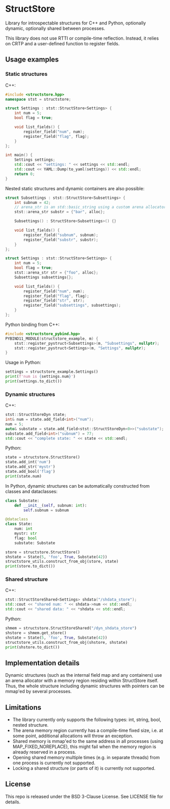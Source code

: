 # StructStore

Library for introspectable structures for C++ and Python, optionally dynamic,
optionally shared between processes.

This library does not use RTTI or compile-time reflection. Instead, it relies on
CRTP and a user-defined function to register fields.

## Usage examples

### Static structures

C++:

```c++
#include <structstore.hpp>
namespace stst = structstore;

struct Settings : stst::StructStore<Settings> {
    int num = 5;
    bool flag = true;

    void list_fields() {
        register_field("num", num);
        register_field("flag", flag);
    }
};

int main() {
    Settings settings;
    std::cout << "settings: " << settings << std::endl;
    std::cout << YAML::Dump(to_yaml(settings)) << std::endl;
    return 0;
}
```

Nested static structures and dynamic containers are also possible:

```c++
struct Subsettings : stst::StructStore<Subsettings> {
    int subnum = 42;
    // arena_str is an std::basic_string using a custom arena allocator
    stst::arena_str substr = {"bar", alloc};

    Subsettings() : StructStore<Subsettings>() {}

    void list_fields() {
        register_field("subnum", subnum);
        register_field("substr", substr);
    }
};

struct Settings : stst::StructStore<Settings> {
    int num = 5;
    bool flag = true;
    stst::arena_str str = {"foo", alloc};
    Subsettings subsettings{};

    void list_fields() {
        register_field("num", num);
        register_field("flag", flag);
        register_field("str", str);
        register_field("subsettings", subsettings);
    }
};
```

Python binding from C++:
```c++
#include <structstore_pybind.hpp>
PYBIND11_MODULE(structstore_example, m) {
    stst::register_pystruct<Subsettings>(m, "Subsettings", nullptr);
    stst::register_pystruct<Settings>(m, "Settings", nullptr);
}
```

Usage in Python:
```python
settings = structstore_example.Settings()
print(f'num is {settings.num}')
print(settings.to_dict())
```

### Dynamic structures

C++:

```c++
stst::StructStoreDyn state;
int& num = state.add_field<int>("num");
num = 5;
auto& substate = state.add_field<stst::StructStoreDyn<0>>("substate");
substate.add_field<int>("subnum") = 77;
std::cout << "complete state: " << state << std::endl;
```

Python:

```python
state = structstore.StructStore()
state.add_int('num')
state.add_str('mystr')
state.add_bool('flag')
print(state.num)
```

In Python, dynamic structures can be automatically constructed from classes and
dataclasses:

```python
class Substate:
    def __init__(self, subnum: int):
        self.subnum = subnum

@dataclass
class State:
    num: int
    mystr: str
    flag: bool
    substate: Substate

store = structstore.StructStore()
shstate = State(5, 'foo', True, Substate(42))
structstore_utils.construct_from_obj(store, state)
print(store.to_dict())
```

### Shared structure

C++:

```c++
stst::StructStoreShared<Settings> shdata("/shdata_store");
std::cout << "shared num: " << shdata->num << std::endl;
std::cout << "shared data: " << *shdata << std::endl;
```

Python:

```python
shmem = structstore.StructStoreShared("/dyn_shdata_store")
shstore = shmem.get_store()
shstate = State(5, 'foo', True, Substate(42))
structstore_utils.construct_from_obj(shstore, shstate)
print(shstore.to_dict())
```

## Implementation details

Dynamic structures (such as the internal field map and any containers) use an
arena allocator with a memory region residing within StructStore itself.
Thus, the whole structure including dynamic structures with pointers can be
mmap'ed by several processes.

## Limitations

* The library currently only supports the following types: int, string, bool,
  nested structure.
* The arena memory region currently has a compile-time fixed size, i.e. at some 
  point, additional allocations will throw an exception.
* Shared memory is mmap'ed to the same address in all processes (using
  MAP_FIXED_NOREPLACE), this might fail when the memory region is already
  reserved in a process.
* Opening shared memory multiple times (e.g. in separate threads) from one
  process is currently not supported.
* Locking a shared structure (or parts of it) is currently not supported.

## License

This repo is released under the BSD 3-Clause License. See LICENSE file for
details.
